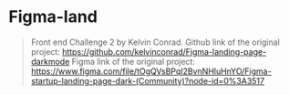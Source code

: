 # Figma-land

>Front end Challenge 2 by Kelvin Conrad.
>Github link of the original project: https://github.com/kelvinconrad/Figma-landing-page-darkmode
>Figma link of the original project:  https://www.figma.com/file/tOgQVsBPqI2BvnNHluHnYO/Figma-startup-landing-page-dark-(Community)?node-id=0%3A3517
